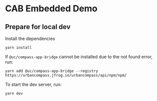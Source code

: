 # CAB Embedded Demo

## Prepare for local dev

Install the dependencies

```
yarn install
```

If `@uc/compass-app-bridge` cannot be installed due to the not found error, run:

``` shell
yarn add @uc/compass-app-bridge --registry https://urbancompass.jfrog.io/urbancompass/api/npm/npm/
```

To start the dev server, run:

```shell
yarn dev
```